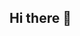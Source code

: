 ## Hi there 👋

<!--

**Here are some ideas to get you started:**

[7027000](https://github.com/Diagnofish/.github/assets/83118025/e19f5c1a-d09b-4b01-982e-b939640d2f15)


🙋‍♀️ A short introduction - what is your organization all about?
🌈 Contribution guidelines - how can the community get involved?
👩‍💻 Useful resources - where can the community find your docs? Is there anything else the community should know?
🍿 Fun facts - what does your team eat for breakfast?
🧙 Remember, you can do mighty things with the power of [Markdown](https://docs.github.com/github/writing-on-github/getting-started-with-writing-and-formatting-on-github/basic-writing-and-formatting-syntax)
-->
